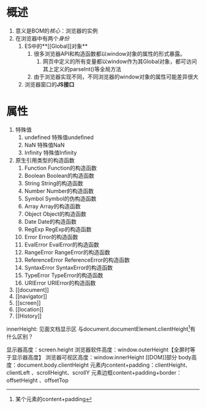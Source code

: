 # 概述
1. 意义是BOM的*核心*：浏览器的实例
2. 在浏览器中有两个*身份*
	1. ES中的**[[Global]]对象** 
		1. 很多浏览器API和构造函数都以window对象的属性的形式暴露。
			1. 网页中定义的所有变量都以window作为其Global对象，都可访问其上定义的parseInt()等全局方法
		2. 由于浏览器实现不同，不同浏览器的window对象的属性可能差异很大
	2. 浏览器窗口的**JS接口** 
# 属性
1. 特殊值
	1. undefined	特殊值undefined
	2. NaN	特殊值NaN
	3. Infinity	特殊值Infinity
2. 原生引用类型的构造函数
	1. Function	Function的构造函数
	2. Boolean	Boolean的构造函数
	3. String	String的构造函数
	4. Number	Number的构造函数
	5. Symbol	Symbol的伪构造函数
	6. Array	Array的构造函数
	7. Object	Object的构造函数
	8. Date	Date的构造函数
	9. RegExp	RegExp的构造函数
	10. Error	Error的构造函数
	11. EvalError	EvalError的构造函数
	12. RangeError	RangeError的构造函数
	13. ReferenceError	ReferenceError的构造函数
	14. SyntaxError	SyntaxError的构造函数
	15. TypeError	TypeError的构造函数
	16. URIError	URIError的构造函数
3. [[document]] 
4. [[navigator]] 
6. [[screen]] 
5. [[location]] 
7. [[History]] 

innerHeight: 见面文档显示区
与document.documentElement.clientHeight[^1]有什么区别？

显示器高度：screen.height
浏览器软件高度：window.outerHeight【全屏时等于显示器高度】
浏览器可视区高度：window.innerHeight
[[DOM]]部分
body高度：document.body.clientHeight
元素内content+padding：clientHeight、clientLeft 、scrollHeight、scrollY
元素边框content+padding+border：offsetHeight 、offsetTop

[^1]: 某个元素的content+padding